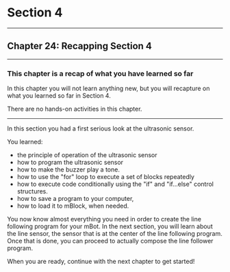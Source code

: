 # Section 4

---

## Chapter 24: Recapping Section 4

---

### This chapter is a recap of what you have learned so far

In this chapter you will not learn anything new, but you will recapture on what you learned so far in Section 4.

There are no hands-on activities in this chapter.

---

In this section you had a first serious look at the ultrasonic sensor.

You learned:

* the principle of operation of the ultrasonic sensor
* how to program the ultrasonic sensor
* how to make the buzzer play a tone.
* how to use the "for" loop to execute a set of blocks repeatedly
* how to execute code conditionally using the "if" and "if...else" control structures.
* how to save a program to your computer,
* how to load it to mBlock, when needed.

You now know almost everything you need in order to create the line following program for your mBot. In the next section, you will learn about the line sensor, the sensor that is at the center of the line following program. Once that is done, you can proceed to actually compose the line follower program.

When you are ready, continue with the next chapter to get started!

